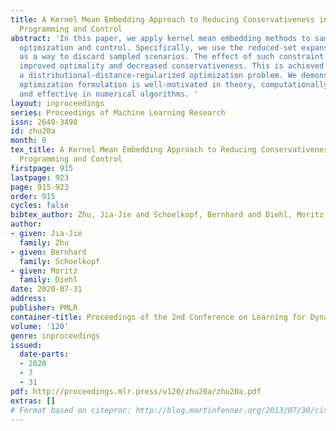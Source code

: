 ```yaml
---
title: A Kernel Mean Embedding Approach to Reducing Conservativeness in Stochastic
  Programming and Control
abstract: 'In this paper, we apply kernel mean embedding methods to sample-based stochastic
  optimization and control. Specifically, we use the reduced-set expansion method
  as a way to discard sampled scenarios. The effect of such constraint removal is
  improved optimality and decreased conservativeness. This is achieved by solving
  a distributional-distance-regularized optimization problem. We demonstrated this
  optimization formulation is well-motivated in theory, computationally tractable,
  and effective in numerical algorithms. '
layout: inproceedings
series: Proceedings of Machine Learning Research
issn: 2640-3498
id: zhu20a
month: 0
tex_title: A Kernel Mean Embedding Approach to Reducing Conservativeness in Stochastic
  Programming and Control
firstpage: 915
lastpage: 923
page: 915-923
order: 915
cycles: false
bibtex_author: Zhu, Jia-Jie and Schoelkopf, Bernhard and Diehl, Moritz
author:
- given: Jia-Jie
  family: Zhu
- given: Bernhard
  family: Schoelkopf
- given: Moritz
  family: Diehl
date: 2020-07-31
address: 
publisher: PMLR
container-title: Proceedings of the 2nd Conference on Learning for Dynamics and Control
volume: '120'
genre: inproceedings
issued:
  date-parts:
  - 2020
  - 7
  - 31
pdf: http://proceedings.mlr.press/v120/zhu20a/zhu20a.pdf
extras: []
# Format based on citeproc: http://blog.martinfenner.org/2013/07/30/citeproc-yaml-for-bibliographies/
---
```

